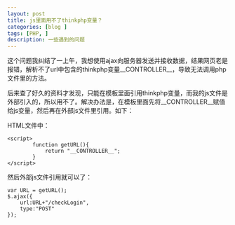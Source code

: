 ```yaml
---
layout: post
title: js里面用不了thinkphp变量？
categories: [blog ]
tags: [PHP, ]
description: 一些遇到的问题
---
```


这个问题我纠结了一上午，我想使用ajax向服务器发送并接收数据，结果网页老是报错，解析不了url中包含的thinkphp变量__CONTROLLER__，导致无法调用php文件里的方法。

后来查了好久的资料才发现，只能在模板里面引用thinkphp变量，而我的js文件是外部引入的，所以用不了。解决办法是，在模板里面先将__CONTROLLER__赋值给js变量，然后再在外部js文件里引用。如下：



HTML文件中：
```
<script>
        function getURL(){
            return "__CONTROLLER__";
        }
</script>
```

然后外部js文件引用就可以了：
```
var URL = getURL();
$.ajax({
    url:URL+"/checkLogin",
    type:"POST"
});
```
